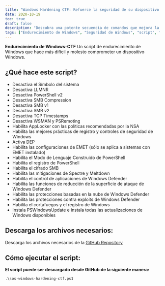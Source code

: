 ```yaml
---
title: "Windows Hardening CTF: Refuerce la seguridad de su dispositivo Windows para eventos de Captura de la Bandera"
date: 2020-10-19
toc: true
draft: false
description: "Descubra una potente secuencia de comandos que mejora la seguridad de Windows mediante la aplicación de varias medidas de refuerzo para impedir el compromiso."
tags: ["Endurecimiento de Windows", "Seguridad de Windows", "script", "Dispositivo Windows", "símbolo del sistema", "LLMNR", "PowerShell", "PYME", "Marcas de tiempo TCP", "AppLocker", "Registro de Windows", "DEP", "Configuraciones EMET", "Modo de lenguaje restringido de PowerShell", "Cifrado SMB", "Mitigación de Spectre y Meltdown", "Windows Defender", "Cortafuegos de Windows", "PSWindowsUpdate", "Actualizaciones de Windows", "script de endurecimiento", "Políticas recomendadas por la ANS", "Registro y controles de seguridad de Windows", "Control de aplicaciones de Windows Defender", "Procedimientos de reducción de la superficie de ataque de Windows Defender", "Protecciones basadas en la nube de Windows Defender", "Protecciones contra exploits de Windows Defender", "Instalación de PSWindowsUpdate", "Mejora de la seguridad de los dispositivos Windows", "Medidas de protección de Windows", "reforzar la seguridad de Windows"]
---
```


**Endurecimiento de Windows-CTF**
Un script de endurecimiento de Windows que hace más difícil y molesto comprometer un dispositivo Windows.

## ¿Qué hace este script?
- Desactiva el Símbolo del sistema
- Desactiva LLMNR
- Desactiva PowerShell v2
- Desactiva SMB Compression
- Desactiva SMB v1
- Desactiva SMB v2
- Desactiva TCP Timestamps
- Desactiva WSMAN y PSRemoting
- Habilita AppLocker con las políticas recomendadas por la NSA
- Habilita las mejores prácticas de registro y controles de seguridad de Windows
- Activa DEP
- Habilita las configuraciones de EMET (sólo se aplica a sistemas con EMET instalado)
- Habilita el Modo de Lenguaje Construido de PowerShell
- Habilita el registro de PowerShell
- Habilita el cifrado SMB
- Habilita las mitigaciones de Spectre y Meltdown
- Habilita el control de aplicaciones de Windows Defender
- Habilita las funciones de reducción de la superficie de ataque de Windows Defender
- Habilita las protecciones basadas en la nube de Windows Defender
- Habilita las protecciones contra exploits de Windows Defender
- Habilita el cortafuegos y el registro de Windows
- Instala PSWindowsUpdate e instala todas las actualizaciones de Windows disponibles

## Descarga los archivos necesarios:

Descarga los archivos necesarios de la [GitHub Repository](https://github.com/simeononsecurity/Windows-Hardening-CTF)

## Cómo ejecutar el script:

**El script puede ser descargado desde GitHub de la siguiente manera:**
```
.\sos-windows-hardening-ctf.ps1
```
